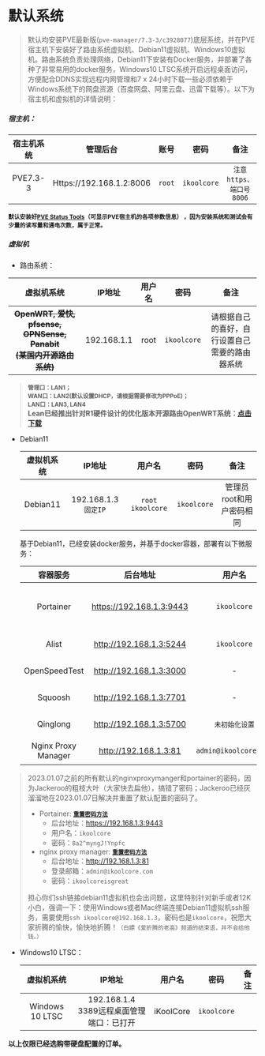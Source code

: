 # 默认系统


> 默认均安装PVE最新版(`pve-manager/7.3-3/c3928077`)底层系统，并在PVE宿主机下安装好了路由系统虚拟机、Debian11虚拟机、Windows10虚拟机。路由系统负责处理网络，Debian11下安装有Docker服务，并部署了各种了非常易用的docker服务，Windows10 LTSC系统开启远程桌面访问，方便配合DDNS实现远程内网管理和7 x 24小时下载一些必须依赖于Windows系统下的网盘资源（百度网盘、阿里云盘、迅雷下载等）。以下为宿主机和虚拟机的详情说明：

##### 宿主机：

| 宿主机系统 |         管理后台         |  账号  |    密码     |          备注           |
| :--------: | :----------------------: | :----: | :---------: | :---------------------: |
|  PVE7.3-3  | Https://192.168.1.2:8006 | `root` | `ikoolcore` | `注意https、端口号8006` |

**<small>默认安装好[PVE Status Tools](https://github.com/iKoolCore/PVE_Status_Tools)（可显示PVE宿主机的各项参数信息） ，因为安装系统和测试会有少量的读写量和通电次数，属于正常。</small>** 

##### 虚拟机

- 路由系统：

|                          虚拟机系统                          |   IP地址    | 用户名 |    密码     |                      备注                      |
| :----------------------------------------------------------: | :---------: | :----: | :---------: | :--------------------------------------------: |
| ~~**OpenWRT, 爱快, pfsense, OPNSense, Panabit<br>(某国内开源路由系统)**~~ | 192.168.1.1 |  root  | `ikoolcore` | 请根据自己的喜好，自行设置自己需要的路由器系统 |

> **<small>管理口：LAN1；</br>WAN口：LAN2(默认设置DHCP，请根据需要修改为PPPoE)；</br>LAN口：LAN3, LAN4 </br></small> Lean已经推出针对R1硬件设计的优化版本开源路由OpenWRT系统：[点击下载](https://drive.google.com/drive/folders/1p8LUQPUB49AUuJzbCT0dpLaD8_xyNwzB?usp=share_link)**

- Debian11

  | 虚拟机系统 |        IP地址        |       用户名        |    密码     |           备注           |
  | :--------: | :------------------: | :-----------------: | :---------: | :----------------------: |
  |  Debian11  | 192.168.1.3 `固定IP` | `root`  `ikoolcore` | `ikoolcore` | 管理员root和用户密码相同 |

  基于Debian11，已经安装docker服务，并基于docker容器，部署有以下微服务：

  |      容器服务       |         后台地址         |        用户名         |                   密码                    |         用途         |
  | :-----------------: | :----------------------: | :-------------------: | :---------------------------------------: | :------------------: |
  |      Portainer      | https://192.168.1.3:9443 |      `ikoolcore`      | `8a2^myngJ!Ynpfc`<br>2023.01.07密码已修正 | 可视化docker管理服务 |
  |        Alist        | http://192.168.1.3:5244  |      `ikoolcore`      |            `ikoolcoreisgreat`             |     网盘挂载服务     |
  |    OpenSpeedTest    | http://192.168.1.3:3000  |           -           |                     -                     |     网络测速服务     |
  |       Squoosh       | http://192.168.1.3:7701  |           -           |                     -                     |     图片压缩服务     |
  |      Qinglong       | http://192.168.1.3:5700  |    `未初始化设置`     |              `未初始化设置`               |     青龙脚本面板     |
  | Nginx Proxy Manager |  http://192.168.1.3:81   | `admin@ikoolcore.com` |            `ikoolcoreisgreat`             |     反向代理服务     |

> 2023.01.07之前的所有默认的nginxproxymanger和portainer的密码，因为Jackeroo的粗枝大叶（大家快去扁他），搞错了密码；Jackeroo已经灰溜溜地在2023.01.07日解决并重置了默认配置的密码了。
>
> - Portainer:  **<small>[重置密码方法](https://omar2cloud.github.io/rasp/psswd/)</small>**
>   - 后台地址：https://192.168.1.3:9443
>   - 用户名：`ikoolcore`
>   - 密码：`8a2^myngJ!Ynpfc`
> - nginx proxy manager: **<small>[重置密码方法](https://github.com/NginxProxyManager/nginx-proxy-manager/discussions/1634)</small>**
>   - 后台地址：http://192.168.1.3:81
>   - 登录邮箱：`admin@ikoolcore.com`
>   - 密码：`ikoolcoreisgreat`
>
> 担心你们ssh链接debian11虚拟机也会出问题，这里特别针对新手或者12K小白，强调一下：使用Windows或者Mac终端连接Debian11虚拟机ssh服务，需要使用`ssh ikoolcore@192.168.1.3`，密码也是`ikoolcore`，祝愿大家折腾的愉快，愉快地折腾！<small>（白嫖《爱折腾的老高》频道的结束语，并不会给他钱。）</small>





- Windows10 LTSC：

  |   虚拟机系统    |                   IP地址                    |  用户名   |    密码     | 备注 |
  | :-------------: | :-----------------------------------------: | :-------: | :---------: | :--: |
  | Windows 10 LTSC | 192.168.1.4<br>3389远程桌面管理端口：已打开 | iKoolCore | `ikoolcore` |      |


**以上仅限已经选购带硬盘配置的订单。**

